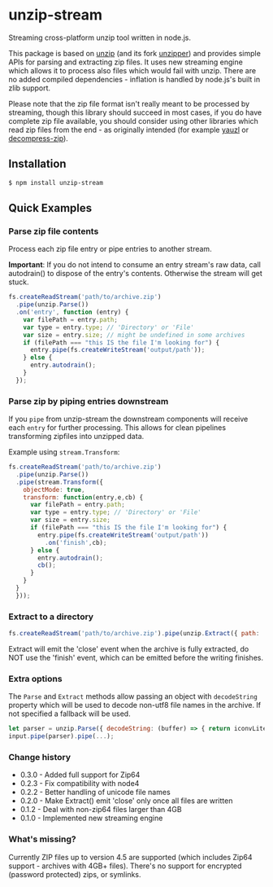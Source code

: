 # unzip-stream

Streaming cross-platform unzip tool written in node.js.

This package is based on [unzip](https://github.com/EvanOxfeld/node-unzip) (and its fork [unzipper](https://github.com/ZJONSSON/node-unzipper)) and provides simple APIs for parsing and extracting zip files. It uses new streaming engine which allows it to process also files which would fail with unzip.
There are no added compiled dependencies - inflation is handled by node.js's built in zlib support.

Please note that the zip file format isn't really meant to be processed by streaming, though this library should succeed in most cases, if you do have complete zip file available, you should consider using other libraries which read zip files from the end - as originally intended (for example [yauzl](https://github.com/thejoshwolfe/yauzl) or [decompress-zip](https://github.com/bower/decompress-zip)).

## Installation

```bash
$ npm install unzip-stream
```

## Quick Examples

### Parse zip file contents

Process each zip file entry or pipe entries to another stream.

__Important__: If you do not intend to consume an entry stream's raw data, call autodrain() to dispose of the entry's
contents. Otherwise the stream will get stuck.

```javascript
fs.createReadStream('path/to/archive.zip')
  .pipe(unzip.Parse())
  .on('entry', function (entry) {
    var filePath = entry.path;
    var type = entry.type; // 'Directory' or 'File'
    var size = entry.size; // might be undefined in some archives
    if (filePath === "this IS the file I'm looking for") {
      entry.pipe(fs.createWriteStream('output/path'));
    } else {
      entry.autodrain();
    }
  });
```

### Parse zip by piping entries downstream

If you `pipe` from unzip-stream the downstream components will receive each `entry` for further processing.   This allows for clean pipelines transforming zipfiles into unzipped data.

Example using `stream.Transform`:

```js
fs.createReadStream('path/to/archive.zip')
  .pipe(unzip.Parse())
  .pipe(stream.Transform({
    objectMode: true,
    transform: function(entry,e,cb) {
      var filePath = entry.path;
      var type = entry.type; // 'Directory' or 'File'
      var size = entry.size;
      if (filePath === "this IS the file I'm looking for") {
        entry.pipe(fs.createWriteStream('output/path'))
          .on('finish',cb);
      } else {
        entry.autodrain();
        cb();
      }
    }
  }
  }));
```

### Extract to a directory
```javascript
fs.createReadStream('path/to/archive.zip').pipe(unzip.Extract({ path: 'output/path' }));
```

Extract will emit the 'close' event when the archive is fully extracted, do NOT use the 'finish' event, which can be emitted before the writing finishes.

### Extra options
The `Parse` and `Extract` methods allow passing an object with `decodeString` property which will be used to decode non-utf8 file names in the archive. If not specified a fallback will be used.
```javascript
let parser = unzip.Parse({ decodeString: (buffer) => { return iconvLite.decode(buffer, 'iso-8859-2'); } });
input.pipe(parser).pipe(...);
```

### Change history

- 0.3.0 - Added full support for Zip64
- 0.2.3 - Fix compatibility with node4
- 0.2.2 - Better handling of unicode file names
- 0.2.0 - Make Extract() emit 'close' only once all files are written
- 0.1.2 - Deal with non-zip64 files larger than 4GB
- 0.1.0 - Implemented new streaming engine

### What's missing?

Currently ZIP files up to version 4.5 are supported (which includes Zip64 support - archives with 4GB+ files). There's no support for encrypted (password protected) zips, or symlinks.

